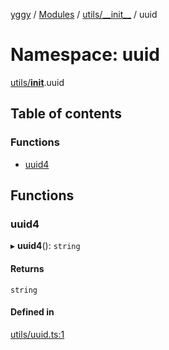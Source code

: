 [yggy](../README.md) / [Modules](../modules.md) / [utils/\_\_init\_\_](utils___init__.md) / uuid

# Namespace: uuid

[utils/__init__](utils___init__.md).uuid

## Table of contents

### Functions

- [uuid4](utils___init__.uuid.md#uuid4)

## Functions

### uuid4

▸ **uuid4**(): `string`

#### Returns

`string`

#### Defined in

[utils/uuid.ts:1](https://github.com/Aldlevine/yggy/blob/8e9bae7/yggy/utils/uuid.ts#L1)
